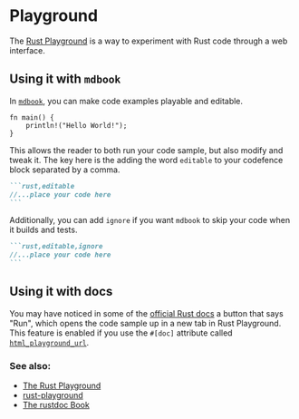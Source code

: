 # Playground

The [Rust Playground](https://play.rust-lang.org/) is a way to experiment with
Rust code through a web interface.

## Using it with `mdbook`

In [`mdbook`][mdbook], you can make code examples playable and editable.

```rust,editable
fn main() {
    println!("Hello World!");
}
```

This allows the reader to both run your code sample, but also modify and tweak
it. The key here is the adding the word `editable` to your codefence block
separated by a comma.

````markdown
```rust,editable
//...place your code here
```
````

Additionally, you can add `ignore` if you want `mdbook` to skip your code when
it builds and tests.

````markdown
```rust,editable,ignore
//...place your code here
```
````

## Using it with docs

You may have noticed in some of the [official Rust docs][official-rust-docs] a
button that says "Run", which opens the code sample up in a new tab in Rust
Playground. This feature is enabled if you use the `#[doc]` attribute called
[`html_playground_url`][html-playground-url].

### See also:

- [The Rust Playground][rust-playground]
- [rust-playground][rust-playground]
- [The rustdoc Book][rustdoc-book]

[rust-playground]: https://play.rust-lang.org/
[rust-playground]: https://github.com/integer32llc/rust-playground/
[mdbook]: https://github.com/rust-lang/mdBook
[official-rust-docs]: https://doc.rust-lang.org/core/
[rustdoc-book]: https://doc.rust-lang.org/rustdoc/what-is-rustdoc.html
[html-playground-url]: https://doc.rust-lang.org/rustdoc/the-doc-attribute.html#html_playground_url

